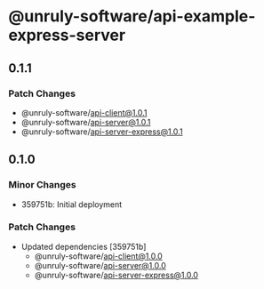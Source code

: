 # @unruly-software/api-example-express-server

## 0.1.1

### Patch Changes

- @unruly-software/api-client@1.0.1
- @unruly-software/api-server@1.0.1
- @unruly-software/api-server-express@1.0.1

## 0.1.0

### Minor Changes

- 359751b: Initial deployment

### Patch Changes

- Updated dependencies [359751b]
  - @unruly-software/api-client@1.0.0
  - @unruly-software/api-server@1.0.0
  - @unruly-software/api-server-express@1.0.0
